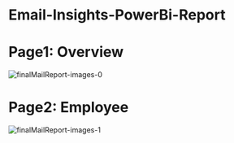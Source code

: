 # Email-Insights-PowerBi-Report
# Page1: Overview
![finalMailReport-images-0](https://github.com/user-attachments/assets/c310a30b-1771-434f-b0b5-5963597c960a)
# Page2: Employee 
![finalMailReport-images-1](https://github.com/user-attachments/assets/d320b199-82ae-4abe-8504-ed893e31276a)

